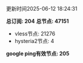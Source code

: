 更新时间2025-06-12 18:24:31

**总订阅: 204**
**总节点: 47151**
- vless节点: 21276
- hysteria2节点: 4

**google ping有效节点: 205**
